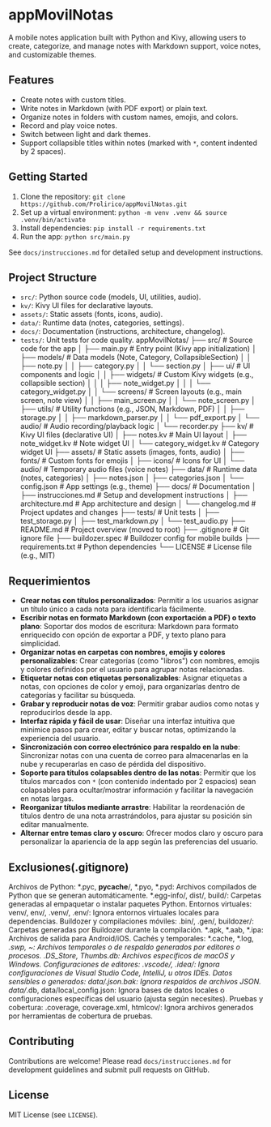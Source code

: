 # appMovilNotas

A mobile notes application built with Python and Kivy, allowing users to create, categorize, and manage notes with Markdown support, voice notes, and customizable themes.

## Features
- Create notes with custom titles.
- Write notes in Markdown (with PDF export) or plain text.
- Organize notes in folders with custom names, emojis, and colors.
- Record and play voice notes.
- Switch between light and dark themes.
- Support collapsible titles within notes (marked with `*`, content indented by 2 spaces).

## Getting Started
1. Clone the repository: `git clone https://github.com/Prolirico/appMovilNotas.git`
2. Set up a virtual environment: `python -m venv .venv && source .venv/bin/activate`
3. Install dependencies: `pip install -r requirements.txt`
4. Run the app: `python src/main.py`

See `docs/instrucciones.md` for detailed setup and development instructions.

## Project Structure
- `src/`: Python source code (models, UI, utilities, audio).
- `kv/`: Kivy UI files for declarative layouts.
- `assets/`: Static assets (fonts, icons, audio).
- `data/`: Runtime data (notes, categories, settings).
- `docs/`: Documentation (instructions, architecture, changelog).
- `tests/`: Unit tests for code quality.
appMovilNotas/
├── src/                    # Source code for the app
│   ├── main.py             # Entry point (Kivy app initialization)
│   ├── models/             # Data models (Note, Category, CollapsibleSection)
│   │   ├── note.py
│   │   ├── category.py
│   │   └── section.py
│   ├── ui/                 # UI components and logic
│   │   ├── widgets/        # Custom Kivy widgets (e.g., collapsible section)
│   │   │   ├── note_widget.py
│   │   │   └── category_widget.py
│   │   └── screens/        # Screen layouts (e.g., main screen, note view)
│   │       ├── main_screen.py
│   │       └── note_screen.py
│   ├── utils/              # Utility functions (e.g., JSON, Markdown, PDF)
│   │   ├── storage.py
│   │   ├── markdown_parser.py
│   │   └── pdf_export.py
│   └── audio/              # Audio recording/playback logic
│       └── recorder.py
├── kv/                     # Kivy UI files (declarative UI)
│   ├── notes.kv            # Main UI layout
│   ├── note_widget.kv      # Note widget UI
│   └── category_widget.kv  # Category widget UI
├── assets/                 # Static assets (images, fonts, audio)
│   ├── fonts/              # Custom fonts for emojis
│   ├── icons/              # Icons for UI
│   └── audio/              # Temporary audio files (voice notes)
├── data/                   # Runtime data (notes, categories)
│   ├── notes.json
│   ├── categories.json
│   └── config.json         # App settings (e.g., theme)
├── docs/                   # Documentation
│   ├── instrucciones.md    # Setup and development instructions
│   ├── architecture.md     # App architecture and design
│   └── changelog.md        # Project updates and changes
├── tests/                  # Unit tests
│   ├── test_storage.py
│   ├── test_markdown.py
│   └── test_audio.py
├── README.md               # Project overview (moved to root)
├── .gitignore              # Git ignore file
├── buildozer.spec          # Buildozer config for mobile builds
├── requirements.txt        # Python dependencies
└── LICENSE                 # License file (e.g., MIT)

## Requerimientos
- **Crear notas con títulos personalizados**: Permitir a los usuarios asignar un título único a cada nota para identificarla fácilmente.
- **Escribir notas en formato Markdown (con exportación a PDF) o texto plano**: Soportar dos modos de escritura: Markdown para formato 
enriquecido con opción de exportar a PDF, y texto plano para simplicidad.
- **Organizar notas en carpetas con nombres, emojis y colores personalizables**: Crear categorías (como "libros") con nombres, emojis y
colores definidos por el usuario para agrupar notas relacionadas.
- **Etiquetar notas con etiquetas personalizables**: Asignar etiquetas a notas, con opciones de color y emoji, para organizarlas dentro de
categorías y facilitar su búsqueda.
- **Grabar y reproducir notas de voz**: Permitir grabar audios como notas y reproducirlos desde la app.
- **Interfaz rápida y fácil de usar**: Diseñar una interfaz intuitiva que minimice pasos para crear, editar y buscar notas, optimizando la 
experiencia del usuario.
- **Sincronización con correo electrónico para respaldo en la nube**: Sincronizar notas con una cuenta de correo para almacenarlas en la nube 
y recuperarlas en caso de pérdida del dispositivo.
- **Soporte para títulos colapsables dentro de las notas**: Permitir que los títulos marcados con `*` (con contenido indentado por 2 espacios)
sean colapsables para ocultar/mostrar información y facilitar la navegación en notas largas.
- **Reorganizar títulos mediante arrastre**: Habilitar la reordenación de títulos dentro de una nota arrastrándolos, para ajustar su posición
sin editar manualmente.
- **Alternar entre temas claro y oscuro**: Ofrecer modos claro y oscuro para personalizar la apariencia de la app según las preferencias del
usuario.

## Exclusiones(.gitignore)
Archivos de Python:
*.pyc, __pycache__/, *.pyo, *.pyd: Archivos compilados de Python que se generan automáticamente.
*.egg-info/, dist/, build/: Carpetas generadas al empaquetar o instalar paquetes Python.
Entornos virtuales:
venv/, env/, .venv/, .env/: Ignora entornos virtuales locales para dependencias.
Buildozer y compilaciones móviles:
.bin/, .gen/, buildozer/: Carpetas generadas por Buildozer durante la compilación.
*.apk, *.aab, *.ipa: Archivos de salida para Android/iOS.
Cachés y temporales:
*.cache, *.log, *.swp, *~: Archivos temporales o de respaldo generados por editores o procesos.
.DS_Store, Thumbs.db: Archivos específicos de macOS y Windows.
Configuraciones de editores:
.vscode/, .idea/: Ignora configuraciones de Visual Studio Code, IntelliJ, u otros IDEs.
Datos sensibles o generados:
data/*.json.bak: Ignora respaldos de archivos JSON.
data/*.db, data/local_config.json: Ignora bases de datos locales o configuraciones específicas del usuario (ajusta según necesites).
Pruebas y cobertura:
.coverage, coverage.xml, htmlcov/: Ignora archivos generados por herramientas de cobertura de pruebas.

## Contributing
Contributions are welcome! Please read `docs/instrucciones.md` for development guidelines and submit pull requests on GitHub.

## License
MIT License (see `LICENSE`).
